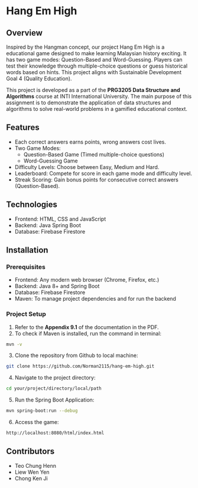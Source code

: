 ﻿# Hang Em High
## Overview
Inspired by the Hangman concept, our project Hang Em High is a educational game designed to make learning Malaysian history exciting. It has two game modes: Question-Based and Word-Guessing. Players can test their knowledge through multiple-choice questions or guess historical words based on hints. This project aligns with Sustainable Development Goal 4 (Quality Education).

This project is developed as a part of the **PRG3205 Data Structure and Algorithms** course at INTI International University. The main purpose of this assignment is to demonstrate the application of data structures and algorithms to solve real-world problems in a gamified educational context.

## Features
* Each correct answers earns points, wrong answers cost lives.
* Two Game Modes:
  - Question-Based Game (Timed multiple-choice questions)
  - Word-Guessing Game
* Difficulty Levels: Choose between Easy, Medium and Hard.
* Leaderboard: Compete for score in each game mode and difficulty level.
* Streak Scoring: Gain bonus points for consecutive correct answers (Question-Based).

## Technologies
* Frontend: HTML, CSS and JavaScript
* Backend: Java Spring Boot
* Database: Firebase Firestore

## Installation
### Prerequisites
* Frontend: Any modern web browser (Chrome, Firefox, etc.)
* Backend: Java 8+ and Spring Boot
* Database: Firebase Firestore
* Maven: To manage project dependencies and for run the backend

### Project Setup
1. Refer to the **Appendix 9.1** of the documentation in the PDF.
2. To check if Maven is installed, run the command in terminal:
``` bash
mvn -v
```
3. Clone the repository from Github to local machine:
``` bash
git clone https://github.com/Norman2115/hang-em-high.git
```
4. Navigate to the project directory:
``` bash
cd your/project/directory/local/path
```
5. Run the Spring Boot Application:
``` bash
mvn spring-boot:run --debug
```
6. Access the game:
``` bash
http://localhost:8080/html/index.html
```

## Contributors
* Teo Chung Henn
* Liew Wen Yen
* Chong Ken Ji
